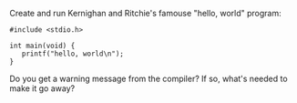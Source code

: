 Create and run Kernighan and Ritchie's famouse "hello, world" program:

```shell
#include <stdio.h>

int main(void) {
   printf("hello, world\n");
}
```

Do you get a warning message from the compiler? If so, what's needed to make it go away?
